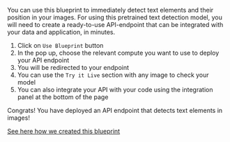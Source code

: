 You can use this blueprint to immediately detect text elements and their position in your images.
For using this pretrained text detection model, you will need to create a ready-to-use API-endpoint that can be integrated with your data and application, in minutes.
1. Click on `Use Blueprint` button
2. In the pop up, choose the relevant compute you want to use to deploy your API endpoint
3. You will be redirected to your endpoint
4. You can use the `Try it Live` section with any image to check your model
5. You can also integrate your API with your code using the integration panel at the bottom of the page

Congrats! You have deployed an API endpoint that detects text elements in images!

[See here how we created this blueprint](https://github.com/cnvrg/Blueprints/tree/main/Text%20Detection)
